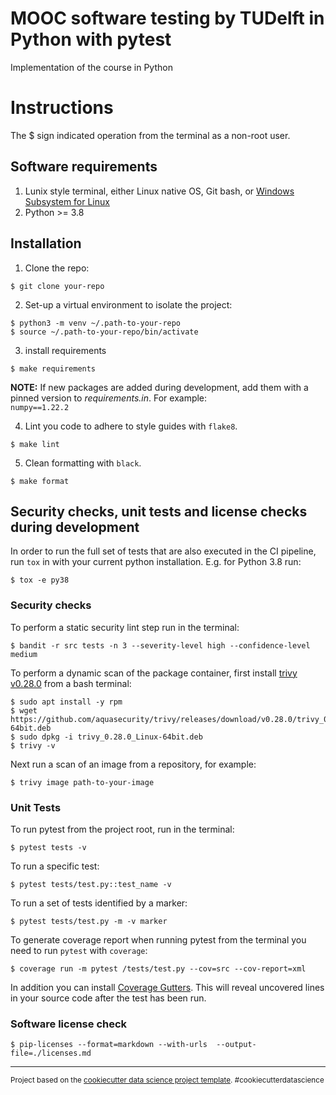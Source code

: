MOOC software testing by TUDelft in Python with pytest
==============================

Implementation of the course in Python

# Instructions
The $ sign indicated operation from the terminal as a non-root user.

## Software requirements
1. Lunix style terminal, either Linux native OS, Git bash, or [Windows Subsystem for Linux](https://docs.microsoft.com/en-us/windows/wsl/install)
2. Python >= 3.8

## Installation
1. Clone the repo:  
```
$ git clone your-repo
```

2. Set-up a virtual environment to isolate the project:
```
$ python3 -m venv ~/.path-to-your-repo  
$ source ~/.path-to-your-repo/bin/activate
```

3. install requirements
```
$ make requirements
```

**NOTE:** If new packages are added during development, add them with a pinned version to _requirements.in_. For example:  
`numpy==1.22.2`

4. Lint you code to adhere to style guides with `flake8`.
```
$ make lint
```

5. Clean formatting with `black`.
```
$ make format
```

## Security checks, unit tests and license checks during development
In order to run the full set of tests that are also executed in the CI pipeline, run `tox` in with your current python installation. E.g. for Python 3.8 run:    
```
$ tox -e py38
```

### Security checks
To perform a static security lint step run in the terminal:
```
$ bandit -r src tests -n 3 --severity-level high --confidence-level medium
```

To perform a dynamic scan of the package container, first install [trivy v0.28.0](https://aquasecurity.github.io/trivy/v0.28.0/) from a bash terminal:  
```
$ sudo apt install -y rpm  
$ wget https://github.com/aquasecurity/trivy/releases/download/v0.28.0/trivy_0.28.0_Linux-64bit.deb
$ sudo dpkg -i trivy_0.28.0_Linux-64bit.deb
$ trivy -v
```

Next run a scan of an image from a repository, for example:
```
$ trivy image path-to-your-image
```

### Unit Tests
To run pytest from the project root, run in the terminal:  
```
$ pytest tests -v
```

To run a specific test:  
```
$ pytest tests/test.py::test_name -v
```

To run a set of tests identified by a marker:  
```
$ pytest tests/test.py -m -v marker
```

To generate coverage report when running pytest from the terminal you need to run `pytest` with `coverage`:  
```
$ coverage run -m pytest /tests/test.py --cov=src --cov-report=xml
``` 

In addition you can install [Coverage Gutters](https://marketplace.visualstudio.com/items?itemName=ryanluker.vscode-coverage-gutters). This will reveal uncovered lines in your source code after the test has been run.  


### Software license check
```
$ pip-licenses --format=markdown --with-urls  --output-file=./licenses.md
```


--------


<p><small>Project based on the <a target="_blank" href="https://drivendata.github.io/cookiecutter-data-science/">cookiecutter data science project template</a>. #cookiecutterdatascience</small></p>
